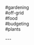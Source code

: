 #gardening \
#off-grid \
#food \
#budgeting \
#plants
<div style='page-break-after: always;'></div>
---
<div style='page-break-after: always;'></div>

